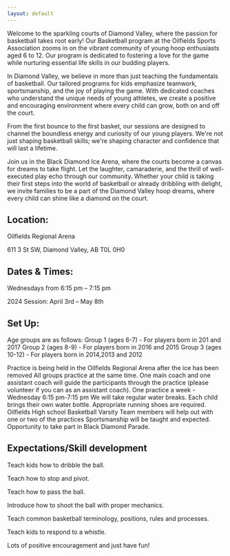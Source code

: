 ```yaml
---
layout: default
---
```

Welcome to the sparkling courts of Diamond Valley, where the passion for basketball takes root early! Our Basketball program at the Oilfields Sports Association zooms in on the vibrant community of young hoop enthusiasts aged 6 to 12. Our program  is dedicated to fostering a love for the game while nurturing essential life skills in our budding players.

In Diamond Valley, we believe in more than just teaching the fundamentals of basketball. Our tailored programs for kids emphasize teamwork, sportsmanship, and the joy of playing the game. With dedicated coaches who understand the unique needs of young athletes, we create a positive and encouraging environment where every child can grow, both on and off the court.

From the first bounce to the first basket, our sessions are designed to channel the boundless energy and curiosity of our young players. We're not just shaping basketball skills; we're shaping character and confidence that will last a lifetime.

Join us in the Black Diamond Ice Arena, where the courts become a canvas for dreams to take flight. Let the laughter, camaraderie, and the thrill of  well-executed play echo through our community. Whether your child is taking their first steps into the world of basketball or already dribbling with delight, we invite families to be a part of the Diamond Valley hoop dreams, where every child can shine like a diamond on the court.



## Location:

Oilfields Regional Arena

611 3 St SW, Diamond Valley, AB T0L 0H0



## Dates & Times:

Wednesdays from 6:15 pm – 7:15 pm

2024 Session: April 3rd  – May 8th



## Set Up:

Age groups are as follows:
Group 1 (ages 6-7) - For players born in 201 and 2017
Group 2 (ages 8-9) - For players born in 2016 and 2015
Group 3 (ages 10-12) -  For players born in 2014,2013 and 2012

Practice is being held in the Oilfields Regional Arena after the ice has been removed
All groups practice at the same time.
One main coach and one assistant coach will guide the participants through the practice (please volunteer if you can as an assistant coach).
One practice a week - Wednesday 6:15 pm-7:15 pm
We will take regular water breaks. Each child brings their own water bottle.
Appropriate running shoes are required.
Oilfields High school Basketball Varsity Team members will help out with one or two of the practices
Sportsmanship will be taught and expected.
Opportunity to take part in Black Diamond Parade.


## Expectations/Skill development

Teach kids how to dribble the ball.

Teach how to stop and pivot.

Teach how to pass the ball.

Introduce how to shoot the ball with proper mechanics.

Teach common basketball terminology, positions, rules and processes.

Teach kids to respond to a whistle.

Lots of positive encouragement and just have fun!
